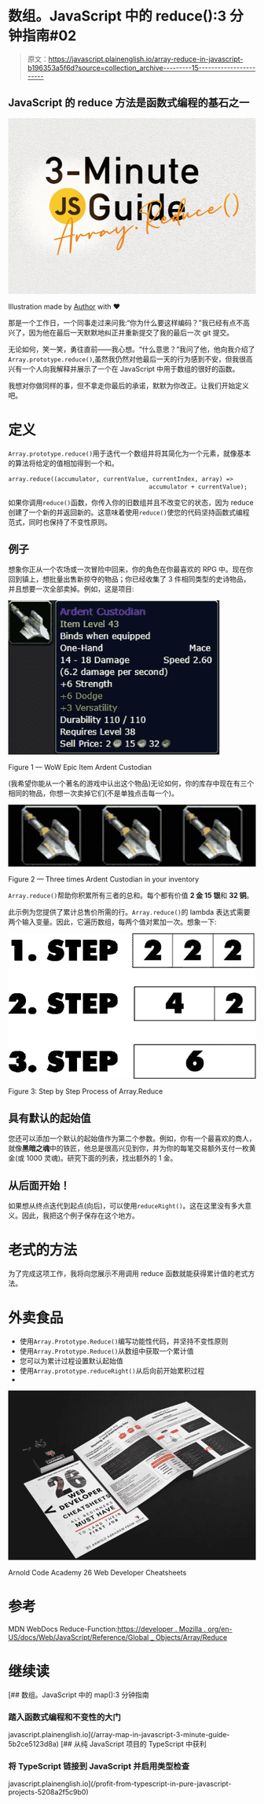 # 数组。JavaScript 中的 reduce():3 分钟指南#02

> 原文：<https://javascript.plainenglish.io/array-reduce-in-javascript-b196353a5f6d?source=collection_archive---------15----------------------->

## JavaScript 的 **reduce 方法**是函数式编程的基石之一

![](img/c6167b9f573c3874a61b6ac32151216b.png)

Illustration made by [Author](http://www.arnoldcode.com) with ❤️

那是一个工作日，一个同事走过来问我:“你为什么要这样编码？”我已经有点不高兴了，因为他在最后一天默默地纠正并重新提交了我的最后一次 git 提交。

无论如何，笑一笑，勇往直前——我心想。“什么意思？”我问了他，他向我介绍了`Array.prototype.reduce()`,虽然我仍然对他最后一天的行为感到不安，但我很高兴有一个人向我解释并展示了一个在 JavaScript 中用于数组的很好的函数。

我想对你做同样的事，但不拿走你最后的承诺，默默为你改正。让我们开始定义吧。

# 定义

`Array.prototype.reduce()`用于迭代一个数组并将其简化为一个元素，就像基本的算法将给定的值相加得到一个和。

```
array.reduce((accumulator, currentValue, currentIndex, array) =>
                                        accumulator + currentValue);
```

如果你调用`reduce()`函数，你传入你的旧数组并且不改变它的状态，因为 reduce 创建了一个新的并返回新的。这意味着使用`reduce()`使您的代码坚持函数式编程范式，同时也保持了不变性原则。

## 例子

想象你正从一个农场或一次冒险中回来，你的角色在你最喜欢的 RPG 中。现在你回到镇上，想批量出售新掠夺的物品；你已经收集了 3 件相同类型的史诗物品，并且想要一次全部卖掉。例如，这是项目:

![](img/92b695c5c8c1ad9c11de5e3156713833.png)

Figure 1 — WoW Epic Item Ardent Custodian

(我希望你能从一个著名的游戏中认出这个物品)无论如何，你的库存中现在有三个相同的物品，你想一次卖掉它们(不是单独点击每一个)。

![](img/3637bb2488da26cc98ea59937f26cbaf.png)

Figure 2 — Three times Ardent Custodian in your inventory

`Array.reduce()`帮助你积累所有三者的总和。每个都有价值 **2 金 15 银**和 **32 铜**。

此示例为您提供了累计总售价所需的行。`Array.reduce()`的 lambda 表达式需要两个输入变量。因此，它遍历数组，每两个值对累加一次。想象一下:

![](img/7c02274bf50a83b93be167c889468cb0.png)

Figure 3: Step by Step Process of Array.Reduce

## 具有默认的起始值

您还可以添加一个默认的起始值作为第二个参数。例如，你有一个最喜欢的商人，就像**黑暗之魂**中的铁匠，他总是很高兴见到你，并为你的每笔交易额外支付一枚黄金(或 1000 灵魂)。研究下面的列表，找出额外的 1 金。

## 从后面开始！

如果想从终点迭代到起点(向后)，可以使用`reduceRight()`。这在这里没有多大意义。因此，我把这个例子保存在这个地方。

# 老式的方法

为了完成这项工作，我将向您展示不用调用 reduce 函数就能获得累计值的老式方法。

# 外卖食品

*   使用`Array.Prototype.Reduce()`编写功能性代码，并坚持不变性原则
*   使用`Array.Prototype.Reduce()`从数组中获取一个累计值
*   您可以为累计过程设置默认起始值
*   使用`Array.prototype.reduceRight()`从后向前开始累积过程
*   [](https://arnoldcodeacademy.ck.page/26-web-dev-cheat-sheets)

![](img/227a060a3bfa55f41fa795d5990e6032.png)

Arnold Code Academy 26 Web Developer Cheatsheets

# 参考

MDN WebDocs Reduce-Function:[https://developer . Mozilla . org/en-US/docs/Web/JavaScript/Reference/Global _ Objects/Array/Reduce](https://developer.mozilla.org/en-US/docs/Web/JavaScript/Reference/Global_Objects/Array/Reduce)

# 继续读

[](/array-map-in-javascript-3-minute-guide-5b2ce5123d8a) [## 数组。JavaScript 中的 map():3 分钟指南

### 踏入函数式编程和不变性的大门

javascript.plainenglish.io](/array-map-in-javascript-3-minute-guide-5b2ce5123d8a) [](/profit-from-typescript-in-pure-javascript-projects-5208a2f5c9b0) [## 从纯 JavaScript 项目的 TypeScript 中获利

### 将 TypeScript 链接到 JavaScript 并启用类型检查

javascript.plainenglish.io](/profit-from-typescript-in-pure-javascript-projects-5208a2f5c9b0)